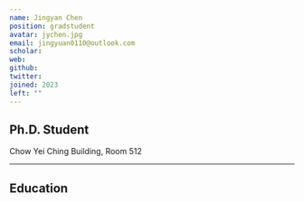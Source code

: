 ```yaml
---
name: Jingyan Chen
position: gradstudent
avatar: jychen.jpg
email: jingyuan0110@outlook.com
scholar: 
web: 
github: 
twitter:
joined: 2023
left: ""
---
```






## Ph.D. Student


<i class="fa fa-building"></i> Chow Yei Ching Building, Room 512 

<hr>



## Education


